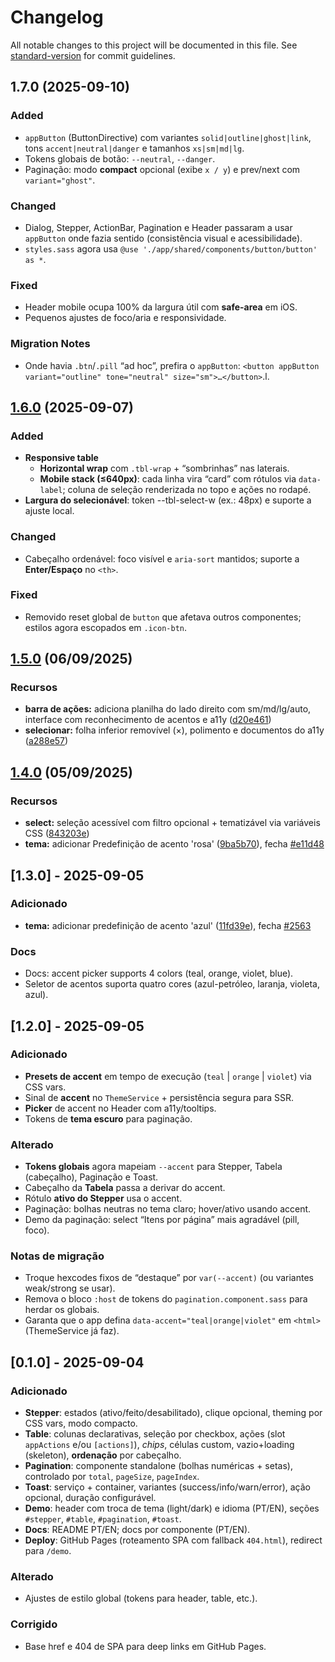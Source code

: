 # Changelog

All notable changes to this project will be documented in this file. See [standard-version](https://github.com/conventional-changelog/standard-version) for commit guidelines.

## 1.7.0 (2025-09-10)
### Added
- `appButton` (ButtonDirective) com variantes `solid|outline|ghost|link`,
  tons `accent|neutral|danger` e tamanhos `xs|sm|md|lg`.
- Tokens globais de botão: `--neutral`, `--danger`.
- Paginação: modo **compact** opcional (exibe `x / y`) e prev/next com `variant="ghost"`.

### Changed
- Dialog, Stepper, ActionBar, Pagination e Header passaram a usar `appButton`
  onde fazia sentido (consistência visual e acessibilidade).
- `styles.sass` agora usa `@use './app/shared/components/button/button' as *`.

### Fixed
- Header mobile ocupa 100% da largura útil com **safe-area** em iOS.
- Pequenos ajustes de foco/aria e responsividade.

### Migration Notes
- Onde havia `.btn`/`.pill` “ad hoc”, prefira o `appButton`:
  `<button appButton variant="outline" tone="neutral" size="sm">…</button>`.l.

## [1.6.0](https://github.com/AysllaGomes/angular-components/compare/v1.5.0...v1.6.0) (2025-09-07)
### Added
- **Responsive table** 
  - **Horizontal wrap** com `.tbl-wrap` + “sombrinhas” nas laterais. 
  - **Mobile stack (≤640px)**: cada linha vira “card” com rótulos via `data-label`; coluna de seleção renderizada no topo e ações no rodapé. 
- **Largura do selecionável**: token --tbl-select-w (ex.: 48px) e suporte a ajuste local.

### Changed
- Cabeçalho ordenável: foco visível e `aria-sort` mantidos; suporte a **Enter/Espaço** no `<th>`.

### Fixed
- Removido reset global de `button` que afetava outros componentes; estilos agora escopados em `.icon-btn`.

## [1.5.0](https://github.com/AysllaGomes/angular-components/compare/v1.4.0...v1.5.0) (06/09/2025)
### Recursos
* **barra de ações:** adiciona planilha do lado direito com sm/md/lg/auto, interface com reconhecimento de acentos e a11y ([d20e461](https://github.com/AysllaGomes/angular-components/commit/d20e46172b9830f0b036816de7d12c01fd4a2ce5))
* **selecionar:** folha inferior removível (×), polimento e documentos do a11y ([a288e57](https://github.com/AysllaGomes/angular-components/commit/a288e57ecc663011f8dbb99e9b2ea5c61bf9ca9d))

## [1.4.0](https://github.com/AysllaGomes/angular-components/compare/v1.3.0...v1.4.0) (05/09/2025)
### Recursos
* **select:** seleção acessível com filtro opcional + tematizável via variáveis ​​CSS ([843203e](https://github.com/AysllaGomes/angular-components/commit/843203e4a48f438ce5eea58630c7767ba9290636))
* **tema:** adicionar Predefinição de acento 'rosa' ([9ba5b70](https://github.com/AysllaGomes/angular-components/commit/9ba5b70f4572968ad908bf0d4c8f6afa2cf59330)), fecha [#e11d48](https://github.com/AysllaGomes/angular-components/issues/e11d48)

## [1.3.0] - 2025-09-05
### Adicionado
* **tema:** adicionar predefinição de acento 'azul' ([11fd39e](https://github.com/AysllaGomes/angular-components/commit/11fd39eeec0e0c65e9afcc0de7314cead771007f)), fecha [#2563](https://github.com/AysllaGomes/angular-components/issues/2563)

### Docs
- Docs: accent picker supports 4 colors (teal, orange, violet, blue).
- Seletor de acentos suporta quatro cores (azul-petróleo, laranja, violeta, azul).

## [1.2.0] - 2025-09-05
### Adicionado
- **Presets de accent** em tempo de execução (`teal` | `orange` | `violet`) via CSS vars.
- Sinal de **accent** no `ThemeService` + persistência segura para SSR.
- **Picker** de accent no Header com a11y/tooltips.
- Tokens de **tema escuro** para paginação.

### Alterado
- **Tokens globais** agora mapeiam `--accent` para Stepper, Tabela (cabeçalho), Paginação e Toast.
- Cabeçalho da **Tabela** passa a derivar do accent.
- Rótulo **ativo do Stepper** usa o accent.
- Paginação: bolhas neutras no tema claro; hover/ativo usando accent.
- Demo da paginação: select “Itens por página” mais agradável (pill, foco).

### Notas de migração
- Troque hexcodes fixos de “destaque” por `var(--accent)` (ou variantes weak/strong se usar).
- Remova o bloco `:host` de tokens do `pagination.component.sass` para herdar os globais.
- Garanta que o app defina `data-accent="teal|orange|violet"` em `<html>` (ThemeService já faz).


## [0.1.0] - 2025-09-04
### Adicionado
- **Stepper**: estados (ativo/feito/desabilitado), clique opcional, theming por CSS vars, modo compacto.
- **Table**: colunas declarativas, seleção por checkbox, ações (slot `appActions` e/ou `[actions]`), *chips*, células custom, vazio+loading (skeleton), **ordenação** por cabeçalho.
- **Pagination**: componente standalone (bolhas numéricas + setas), controlado por `total`, `pageSize`, `pageIndex`.
- **Toast**: serviço + container, variantes (success/info/warn/error), ação opcional, duração configurável.
- **Demo**: header com troca de tema (light/dark) e idioma (PT/EN), seções `#stepper`, `#table`, `#pagination`, `#toast`.
- **Docs**: README PT/EN; docs por componente (PT/EN).
- **Deploy**: GitHub Pages (roteamento SPA com fallback `404.html`), redirect para `/demo`.

### Alterado
- Ajustes de estilo global (tokens para header, table, etc.).

### Corrigido
- Base href e 404 de SPA para deep links em GitHub Pages.
